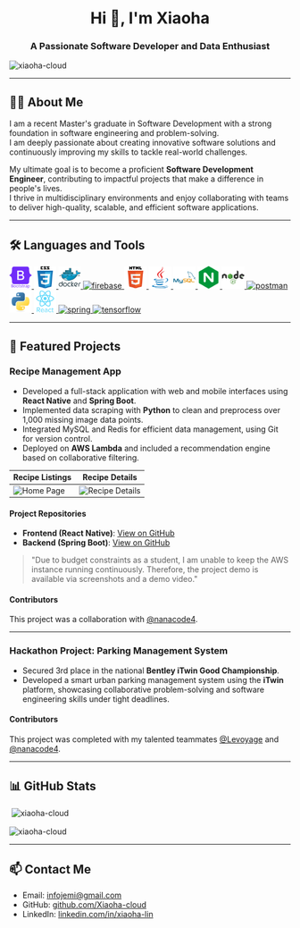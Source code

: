 <h1 align="center">Hi 👋, I'm Xiaoha</h1>
<h3 align="center">A Passionate Software Developer and Data Enthusiast</h3>

<p align="left"> 
  <img src="https://komarev.com/ghpvc/?username=xiaoha-cloud&label=Profile%20views&color=0e75b6&style=flat" alt="xiaoha-cloud" /> 
</p>

---

## 🧑‍💻 About Me

I am a recent Master's graduate in Software Development with a strong foundation in software engineering and problem-solving.  
I am deeply passionate about creating innovative software solutions and continuously improving my skills to tackle real-world challenges.  

My ultimate goal is to become a proficient **Software Development Engineer**, contributing to impactful projects that make a difference in people's lives.  
I thrive in multidisciplinary environments and enjoy collaborating with teams to deliver high-quality, scalable, and efficient software applications.


---

## 🛠️ Languages and Tools

<p align="left">
  <a href="https://getbootstrap.com" target="_blank" rel="noreferrer"> 
    <img src="https://raw.githubusercontent.com/devicons/devicon/master/icons/bootstrap/bootstrap-plain-wordmark.svg" alt="bootstrap" width="40" height="40"/> 
  </a>
  <a href="https://www.w3schools.com/css/" target="_blank" rel="noreferrer"> 
    <img src="https://raw.githubusercontent.com/devicons/devicon/master/icons/css3/css3-original-wordmark.svg" alt="css3" width="40" height="40"/> 
  </a>
  <a href="https://www.docker.com/" target="_blank" rel="noreferrer"> 
    <img src="https://raw.githubusercontent.com/devicons/devicon/master/icons/docker/docker-original-wordmark.svg" alt="docker" width="40" height="40"/> 
  </a>
  <a href="https://firebase.google.com/" target="_blank" rel="noreferrer"> 
    <img src="https://www.vectorlogo.zone/logos/firebase/firebase-icon.svg" alt="firebase" width="40" height="40"/> 
  </a>
  <a href="https://www.w3.org/html/" target="_blank" rel="noreferrer"> 
    <img src="https://raw.githubusercontent.com/devicons/devicon/master/icons/html5/html5-original-wordmark.svg" alt="html5" width="40" height="40"/> 
  </a>
  <a href="https://www.java.com" target="_blank" rel="noreferrer">
    <img src="https://raw.githubusercontent.com/devicons/devicon/master/icons/java/java-original.svg" alt="java" width="40" height="40"/> 
  </a>
  <a href="https://www.mysql.com/" target="_blank" rel="noreferrer"> 
    <img src="https://raw.githubusercontent.com/devicons/devicon/master/icons/mysql/mysql-original-wordmark.svg" alt="mysql" width="40" height="40"/> 
  </a>
  <a href="https://www.nginx.com" target="_blank" rel="noreferrer">
    <img src="https://raw.githubusercontent.com/devicons/devicon/master/icons/nginx/nginx-original.svg" alt="nginx" width="40" height="40"/> 
  </a>
  <a href="https://nodejs.org" target="_blank" rel="noreferrer"> 
    <img src="https://raw.githubusercontent.com/devicons/devicon/master/icons/nodejs/nodejs-original-wordmark.svg" alt="nodejs" width="40" height="40"/> 
  </a>
  <a href="https://postman.com" target="_blank" rel="noreferrer">
    <img src="https://www.vectorlogo.zone/logos/getpostman/getpostman-icon.svg" alt="postman" width="40" height="40"/> 
  </a>
  <a href="https://www.python.org" target="_blank" rel="noreferrer"> 
    <img src="https://raw.githubusercontent.com/devicons/devicon/master/icons/python/python-original.svg" alt="python" width="40" height="40"/> 
  </a>
  <a href="https://reactjs.org/" target="_blank" rel="noreferrer"> 
    <img src="https://raw.githubusercontent.com/devicons/devicon/master/icons/react/react-original-wordmark.svg" alt="react" width="40" height="40"/> 
  </a>
  <a href="https://spring.io/" target="_blank" rel="noreferrer"> 
    <img src="https://www.vectorlogo.zone/logos/springio/springio-icon.svg" alt="spring" width="40" height="40"/> 
  </a>
  <a href="https://www.tensorflow.org" target="_blank" rel="noreferrer"> 
    <img src="https://www.vectorlogo.zone/logos/tensorflow/tensorflow-icon.svg" alt="tensorflow" width="40" height="40"/> 
  </a>
</p>

---

## 🔧 Featured Projects

### Recipe Management App
- Developed a full-stack application with web and mobile interfaces using **React Native** and **Spring Boot**.
- Implemented data scraping with **Python** to clean and preprocess over 1,000 missing image data points.
- Integrated MySQL and Redis for efficient data management, using Git for version control.
- Deployed on **AWS Lambda** and included a recommendation engine based on collaborative filtering.

| Recipe Listings | Recipe Details |
|-----------------|----------------|
| ![Home Page](Screenshots/HomePage.png) | ![Recipe Details](Screenshots/RecipesDetailsPage.png) |

#### Project Repositories
- **Frontend (React Native)**: [View on GitHub](https://github.com/Simple-Recipes/frontend-React-Native/tree/dev?tab=readme-ov-file)
- **Backend (Spring Boot)**: [View on GitHub](https://github.com/Simple-Recipes/backend)

> "Due to budget constraints as a student, I am unable to keep the AWS instance running continuously. Therefore, the project demo is available via screenshots and a demo video."

#### Contributors
This project was a collaboration with [@nanacode4](https://github.com/nanacode4).

---

### Hackathon Project: Parking Management System
- Secured 3rd place in the national **Bentley iTwin Good Championship**.
- Developed a smart urban parking management system using the **iTwin** platform, showcasing collaborative problem-solving and software engineering skills under tight deadlines.

#### Contributors
This project was completed with my talented teammates [@Levoyage](https://github.com/Levoyage) and [@nanacode4](https://github.com/nanacode4).

---

## 📊 GitHub Stats

<p>&nbsp;<img align="center" src="https://github-readme-stats.vercel.app/api?username=xiaoha-cloud&show_icons=true&locale=en" alt="xiaoha-cloud" /></p>

<p><img align="center" src="https://github-readme-streak-stats.herokuapp.com/?user=xiaoha-cloud&" alt="xiaoha-cloud" /></p>

---

## 📫 Contact Me

- Email: [infojemi@gmail.com](mailto:infojemi4@gmail.com)
- GitHub: [github.com/Xiaoha-cloud](https://github.com/Xiaoha-cloud)
- LinkedIn: [linkedin.com/in/xiaoha-lin](https://www.linkedin.com/in/jiahong-lin-8b74462b0/)
